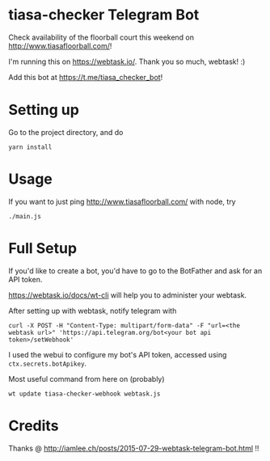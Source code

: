 # tiasa-checker Telegram Bot

Check availability of the floorball court this weekend on http://www.tiasafloorball.com/!

I'm running this on https://webtask.io/. Thank you so much, webtask! :)

Add this bot at https://t.me/tiasa_checker_bot!

# Setting up

Go to the project directory, and do

```
yarn install
```

# Usage

If you want to just ping http://www.tiasafloorball.com/ with node, try

```
./main.js
```

# Full Setup

If you'd like to create a bot, you'd have to go to the BotFather and ask for an API token.

https://webtask.io/docs/wt-cli will help you to administer your webtask.

After setting up with webtask, notify telegram with

```
curl -X POST -H "Content-Type: multipart/form-data" -F "url=<the webtask url>" 'https://api.telegram.org/bot<your bot api token>/setWebhook'
```

I used the webui to configure my bot's API token, accessed using `ctx.secrets.botApikey`.

Most useful command from here on (probably)

```
wt update tiasa-checker-webhook webtask.js
```


# Credits

Thanks @ http://iamlee.ch/posts/2015-07-29-webtask-telegram-bot.html !!
